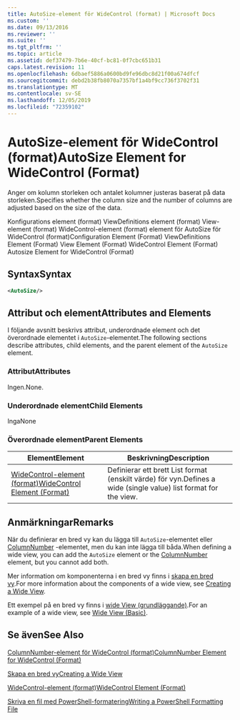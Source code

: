 ```yaml
---
title: AutoSize-element för WideControl (format) | Microsoft Docs
ms.custom: ''
ms.date: 09/13/2016
ms.reviewer: ''
ms.suite: ''
ms.tgt_pltfrm: ''
ms.topic: article
ms.assetid: def37479-7b6e-40cf-bc81-0f7cbc651b31
caps.latest.revision: 11
ms.openlocfilehash: 6dbaef5886a0600bd9fe96dbc8d21f00a674dfcf
ms.sourcegitcommit: debd2b38fb8070a7357bf1a4bf9cc736f3702f31
ms.translationtype: MT
ms.contentlocale: sv-SE
ms.lasthandoff: 12/05/2019
ms.locfileid: "72359102"
---
```

# <a name="autosize-element-for-widecontrol-format"></a><span data-ttu-id="de052-102">AutoSize-element för WideControl (format)</span><span class="sxs-lookup"><span data-stu-id="de052-102">AutoSize Element for WideControl (Format)</span></span>

<span data-ttu-id="de052-103">Anger om kolumn storleken och antalet kolumner justeras baserat på data storleken.</span><span class="sxs-lookup"><span data-stu-id="de052-103">Specifies whether the column size and the number of columns are adjusted based on the size of the data.</span></span>

<span data-ttu-id="de052-104">Konfigurations element (format) ViewDefinitions element (format) View-element (format) WideControl-element (format) element för AutoSize för WideControl (format)</span><span class="sxs-lookup"><span data-stu-id="de052-104">Configuration Element (Format) ViewDefinitions Element (Format) View Element (Format) WideControl Element (Format) Autosize Element for WideControl (Format)</span></span>

## <a name="syntax"></a><span data-ttu-id="de052-105">Syntax</span><span class="sxs-lookup"><span data-stu-id="de052-105">Syntax</span></span>

```xml
<AutoSize/>
```

## <a name="attributes-and-elements"></a><span data-ttu-id="de052-106">Attribut och element</span><span class="sxs-lookup"><span data-stu-id="de052-106">Attributes and Elements</span></span>

<span data-ttu-id="de052-107">I följande avsnitt beskrivs attribut, underordnade element och det överordnade elementet i `AutoSize`-elementet.</span><span class="sxs-lookup"><span data-stu-id="de052-107">The following sections describe attributes, child elements, and the parent element of the `AutoSize` element.</span></span>

### <a name="attributes"></a><span data-ttu-id="de052-108">Attribut</span><span class="sxs-lookup"><span data-stu-id="de052-108">Attributes</span></span>

<span data-ttu-id="de052-109">Ingen.</span><span class="sxs-lookup"><span data-stu-id="de052-109">None.</span></span>

### <a name="child-elements"></a><span data-ttu-id="de052-110">Underordnade element</span><span class="sxs-lookup"><span data-stu-id="de052-110">Child Elements</span></span>

<span data-ttu-id="de052-111">Inga</span><span class="sxs-lookup"><span data-stu-id="de052-111">None</span></span>

### <a name="parent-elements"></a><span data-ttu-id="de052-112">Överordnade element</span><span class="sxs-lookup"><span data-stu-id="de052-112">Parent Elements</span></span>

|<span data-ttu-id="de052-113">Element</span><span class="sxs-lookup"><span data-stu-id="de052-113">Element</span></span>|<span data-ttu-id="de052-114">Beskrivning</span><span class="sxs-lookup"><span data-stu-id="de052-114">Description</span></span>|
|-------------|-----------------|
|[<span data-ttu-id="de052-115">WideControl-element (format)</span><span class="sxs-lookup"><span data-stu-id="de052-115">WideControl Element (Format)</span></span>](./widecontrol-element-format.md)|<span data-ttu-id="de052-116">Definierar ett brett List format (enskilt värde) för vyn.</span><span class="sxs-lookup"><span data-stu-id="de052-116">Defines a wide (single value) list format for the view.</span></span>|

## <a name="remarks"></a><span data-ttu-id="de052-117">Anmärkningar</span><span class="sxs-lookup"><span data-stu-id="de052-117">Remarks</span></span>

<span data-ttu-id="de052-118">När du definierar en bred vy kan du lägga till `AutoSize`-elementet eller [ColumnNumber](./columnnumber-element-for-widecontrol-format.md) -elementet, men du kan inte lägga till båda.</span><span class="sxs-lookup"><span data-stu-id="de052-118">When defining a wide view, you can add the `AutoSize` element or the [ColumnNumber](./columnnumber-element-for-widecontrol-format.md) element, but you cannot add both.</span></span>

<span data-ttu-id="de052-119">Mer information om komponenterna i en bred vy finns i [skapa en bred vy](./creating-a-wide-view.md).</span><span class="sxs-lookup"><span data-stu-id="de052-119">For more information about the components of a wide view, see [Creating a Wide View](./creating-a-wide-view.md).</span></span>

<span data-ttu-id="de052-120">Ett exempel på en bred vy finns i [wide View (grundläggande)](./wide-view-basic.md).</span><span class="sxs-lookup"><span data-stu-id="de052-120">For an example of a wide view, see [Wide View (Basic)](./wide-view-basic.md).</span></span>

## <a name="see-also"></a><span data-ttu-id="de052-121">Se även</span><span class="sxs-lookup"><span data-stu-id="de052-121">See Also</span></span>

[<span data-ttu-id="de052-122">ColumnNumber-element för WideControl (format)</span><span class="sxs-lookup"><span data-stu-id="de052-122">ColumnNumber Element for WideControl (Format)</span></span>](./columnnumber-element-for-widecontrol-format.md)

[<span data-ttu-id="de052-123">Skapa en bred vy</span><span class="sxs-lookup"><span data-stu-id="de052-123">Creating a Wide View</span></span>](./creating-a-wide-view.md)

[<span data-ttu-id="de052-124">WideControl-element (format)</span><span class="sxs-lookup"><span data-stu-id="de052-124">WideControl Element (Format)</span></span>](./widecontrol-element-format.md)

[<span data-ttu-id="de052-125">Skriva en fil med PowerShell-formatering</span><span class="sxs-lookup"><span data-stu-id="de052-125">Writing a PowerShell Formatting File</span></span>](./writing-a-powershell-formatting-file.md)
